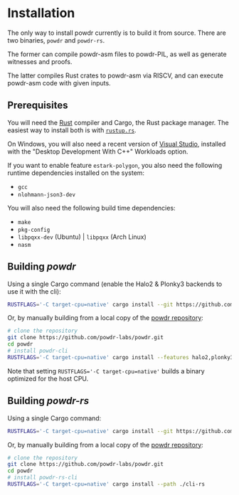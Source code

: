 # Installation

The only way to install powdr currently is to build it from source.
There are two binaries, `powdr` and `powdr-rs`.

The former can compile powdr-asm files to powdr-PIL, as well as generate
witnesses and proofs.

The latter compiles Rust crates to powdr-asm via RISCV, and can execute
powdr-asm code with given inputs.

## Prerequisites

You will need the [Rust](https://rust-lang.org) compiler and Cargo, the Rust package manager.
The easiest way to install both is with [`rustup.rs`](https://rustup.rs/).

On Windows, you will also need a recent version of [Visual Studio](https://visualstudio.microsoft.com/downloads/),
installed with the "Desktop Development With C++" Workloads option.

If you want to enable feature `estark-polygon`, you also need the following
runtime dependencies installed on the system:
- `gcc`
- `nlohmann-json3-dev`

You will also need the following build time dependencies:
- `make`
- `pkg-config`
- `libpqxx-dev` (Ubuntu) | `libpqxx` (Arch Linux)
- `nasm`

## Building *powdr*

Using a single Cargo command (enable the Halo2 & Plonky3 backends to use it with the cli):

```sh
RUSTFLAGS='-C target-cpu=native' cargo install --git https://github.com/powdr-labs/powdr --features halo2,plonky3 powdr-cli
```

Or, by manually building from a local copy of the [powdr repository](https://github.com/powdr-labs/powdr):

```sh
# clone the repository
git clone https://github.com/powdr-labs/powdr.git
cd powdr
# install powdr-cli
RUSTFLAGS='-C target-cpu=native' cargo install --features halo2,plonky3 --path ./cli
```

Note that setting `RUSTFLAGS='-C target-cpu=native'` builds a binary optimized for the host CPU.

## Building *powdr-rs*

Using a single Cargo command:

```sh
RUSTFLAGS='-C target-cpu=native' cargo install --git https://github.com/powdr-labs/powdr powdr-rs-cli
```

Or, by manually building from a local copy of the [powdr repository](https://github.com/powdr-labs/powdr):

```sh
# clone the repository
git clone https://github.com/powdr-labs/powdr.git
cd powdr
# install powdr-rs-cli
RUSTFLAGS='-C target-cpu=native' cargo install --path ./cli-rs
```
